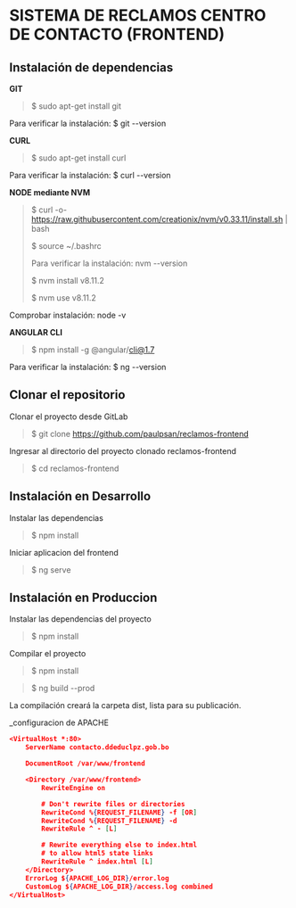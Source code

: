 # SISTEMA DE RECLAMOS CENTRO DE CONTACTO (FRONTEND)

## Instalación de dependencias

**GIT**

> $ sudo apt-get install git

Para verificar la instalación: $ git --version

**CURL**

> $ sudo apt-get install curl

Para verificar la instalación: $ curl --version

**NODE mediante NVM**

> $ curl -o- https://raw.githubusercontent.com/creationix/nvm/v0.33.11/install.sh | bash
>
> $ source ~/.bashrc
>
> Para verificar la instalación: nvm --version
>
> $ nvm install v8.11.2
>
> $ nvm use v8.11.2

Comprobar instalación: node -v

**ANGULAR CLI**

> $ npm install -g @angular/cli@1.7

Para verificar la instalación: $ ng --version

## Clonar el repositorio

Clonar el proyecto desde GitLab

> $ git clone https://github.com/paulpsan/reclamos-frontend

Ingresar al directorio del proyecto clonado reclamos-frontend

> $ cd reclamos-frontend

## Instalación en Desarrollo

Instalar las dependencias

> $ npm install

Iniciar aplicacion del frontend

> $ ng serve

## Instalación en Produccion

Instalar las dependencias del proyecto

> $ npm install

Compilar el proyecto

> $ npm install

> $ ng build --prod

La compilación creará la carpeta dist, lista para su publicación.

\_configuracion de APACHE

```json
<VirtualHost *:80>
    ServerName contacto.ddeduclpz.gob.bo

    DocumentRoot /var/www/frontend

    <Directory /var/www/frontend>
        RewriteEngine on

        # Don't rewrite files or directories
        RewriteCond %{REQUEST_FILENAME} -f [OR]
        RewriteCond %{REQUEST_FILENAME} -d
        RewriteRule ^ - [L]

        # Rewrite everything else to index.html
        # to allow html5 state links
        RewriteRule ^ index.html [L]
    </Directory>
    ErrorLog ${APACHE_LOG_DIR}/error.log
    CustomLog ${APACHE_LOG_DIR}/access.log combined
</VirtualHost>
```
